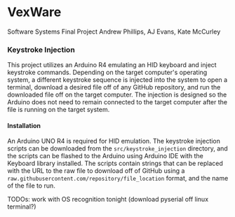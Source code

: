 # VexWare

Software Systems Final Project
Andrew Phillips, AJ Evans, Kate McCurley

### Keystroke Injection

This project utilizes an Arduino R4 emulating an HID keyboard and inject keystroke commands. Depending on the target computer's operating system, a different keystroke sequence is injected into the system to open a terminal, download a desired file off of any GitHub repository, and run the downloaded file off on the target computer. The injection is designed so the Arduino does not need to remain connected to the target computer after the file is running on the target system.

#### Installation

An Arduino UNO R4 is required for HID emulation. The keystroke injection scripts can be downloaded from the `src/keystroke_injection` directory, and the scripts can be flashed to the Arduino using Arduino IDE with the Keyboard library installed. The scripts contain strings that can be replaced with the URL to the raw file to download off of GitHub using a `raw.githubusercontent.com/repository/file_location` format, and the name of the file to run.

TODOs: work with OS recognition tonight (download pyserial off linux terminal?)
